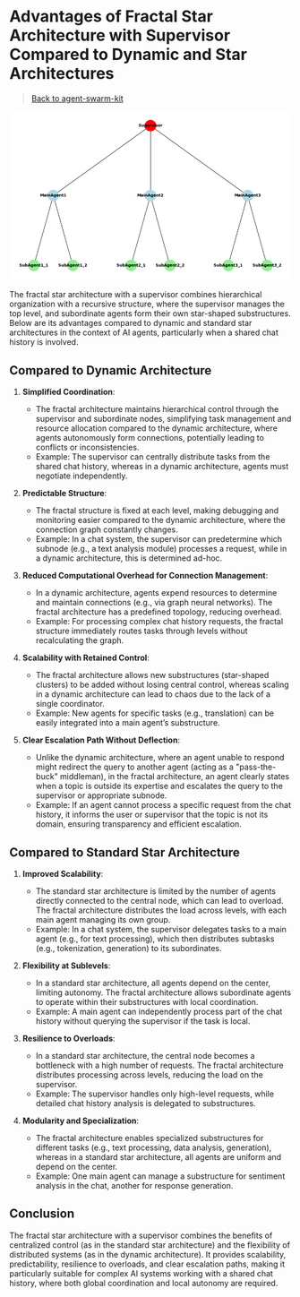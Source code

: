 # Advantages of Fractal Star Architecture with Supervisor Compared to Dynamic and Star Architectures

> [Back to agent-swarm-kit](https://github.com/tripolskypetr/agent-swarm-kit)

![schema](./assets/fractal-supervisor.png)

The fractal star architecture with a supervisor combines hierarchical organization with a recursive structure, where the supervisor manages the top level, and subordinate agents form their own star-shaped substructures. Below are its advantages compared to dynamic and standard star architectures in the context of AI agents, particularly when a shared chat history is involved.

## Compared to Dynamic Architecture
1. **Simplified Coordination**:  
   - The fractal architecture maintains hierarchical control through the supervisor and subordinate nodes, simplifying task management and resource allocation compared to the dynamic architecture, where agents autonomously form connections, potentially leading to conflicts or inconsistencies.  
   - Example: The supervisor can centrally distribute tasks from the shared chat history, whereas in a dynamic architecture, agents must negotiate independently.

2. **Predictable Structure**:  
   - The fractal structure is fixed at each level, making debugging and monitoring easier compared to the dynamic architecture, where the connection graph constantly changes.  
   - Example: In a chat system, the supervisor can predetermine which subnode (e.g., a text analysis module) processes a request, while in a dynamic architecture, this is determined ad-hoc.

3. **Reduced Computational Overhead for Connection Management**:  
   - In a dynamic architecture, agents expend resources to determine and maintain connections (e.g., via graph neural networks). The fractal architecture has a predefined topology, reducing overhead.  
   - Example: For processing complex chat history requests, the fractal structure immediately routes tasks through levels without recalculating the graph.

4. **Scalability with Retained Control**:  
   - The fractal architecture allows new substructures (star-shaped clusters) to be added without losing central control, whereas scaling in a dynamic architecture can lead to chaos due to the lack of a single coordinator.  
   - Example: New agents for specific tasks (e.g., translation) can be easily integrated into a main agent’s substructure.

5. **Clear Escalation Path Without Deflection**:  
   - Unlike the dynamic architecture, where an agent unable to respond might redirect the query to another agent (acting as a "pass-the-buck" middleman), in the fractal architecture, an agent clearly states when a topic is outside its expertise and escalates the query to the supervisor or appropriate subnode.  
   - Example: If an agent cannot process a specific request from the chat history, it informs the user or supervisor that the topic is not its domain, ensuring transparency and efficient escalation.

## Compared to Standard Star Architecture
1. **Improved Scalability**:  
   - The standard star architecture is limited by the number of agents directly connected to the central node, which can lead to overload. The fractal architecture distributes the load across levels, with each main agent managing its own group.  
   - Example: In a chat system, the supervisor delegates tasks to a main agent (e.g., for text processing), which then distributes subtasks (e.g., tokenization, generation) to its subordinates.

2. **Flexibility at Sublevels**:  
   - In a standard star architecture, all agents depend on the center, limiting autonomy. The fractal architecture allows subordinate agents to operate within their substructures with local coordination.  
   - Example: A main agent can independently process part of the chat history without querying the supervisor if the task is local.

3. **Resilience to Overloads**:  
   - In a standard star architecture, the central node becomes a bottleneck with a high number of requests. The fractal architecture distributes processing across levels, reducing the load on the supervisor.  
   - Example: The supervisor handles only high-level requests, while detailed chat history analysis is delegated to substructures.

4. **Modularity and Specialization**:  
   - The fractal architecture enables specialized substructures for different tasks (e.g., text processing, data analysis, generation), whereas in a standard star architecture, all agents are uniform and depend on the center.  
   - Example: One main agent can manage a substructure for sentiment analysis in the chat, another for response generation.

## Conclusion
The fractal star architecture with a supervisor combines the benefits of centralized control (as in the standard star architecture) and the flexibility of distributed systems (as in the dynamic architecture). It provides scalability, predictability, resilience to overloads, and clear escalation paths, making it particularly suitable for complex AI systems working with a shared chat history, where both global coordination and local autonomy are required.